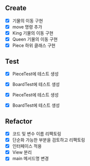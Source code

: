 ## Create
- [X] 기물의 이동 구현
- [X] move 명령 추가
- [X] King 기물의 이동 구현
- [X] Queen 기물의 이동 구현
- [X] Piece 하위 클래스 구현

## Test
- [x] PieceTest에 테스트 생성
- [X] BoardTest에 테스트 생성
- [x] PieceTest에 테스트 생성
- [X] BoardTest에 테스트 생성


## Refactor
- [X] 코드 및 변수 이름 리팩토링
- [X] 단순화 가능한 부분을 검토하고 리팩토링
- [X] 인터페이스 적용
- [X] View 분리
- [X] main 메서드명 변경
